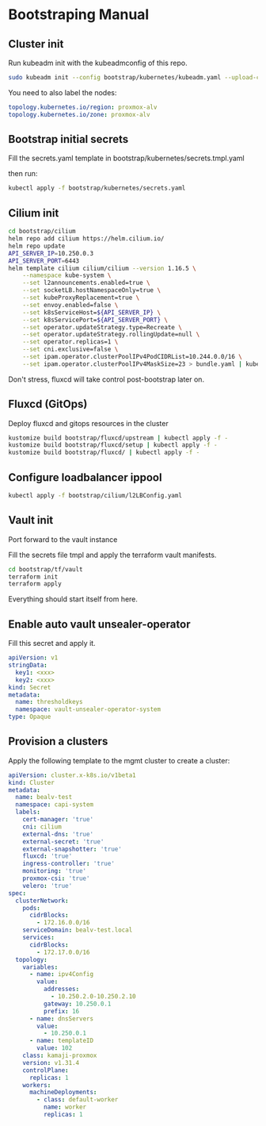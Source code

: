 # Bootstraping Manual

## Cluster init

Run kubeadm init with the kubeadmconfig of this repo.

```bash
sudo kubeadm init --config bootstrap/kubernetes/kubeadm.yaml --upload-certs
```

You need to also label the nodes:

```yaml
topology.kubernetes.io/region: proxmox-alv
topology.kubernetes.io/zone: proxmox-alv
```

## Bootstrap initial secrets

Fill the secrets.yaml template in bootstrap/kubernetes/secrets.tmpl.yaml

then run:

```bash
kubectl apply -f bootstrap/kubernetes/secrets.yaml
```

## Cilium init

```bash
cd bootstrap/cilium
helm repo add cilium https://helm.cilium.io/
helm repo update
API_SERVER_IP=10.250.0.3
API_SERVER_PORT=6443
helm template cilium cilium/cilium --version 1.16.5 \
    --namespace kube-system \
    --set l2announcements.enabled=true \
    --set socketLB.hostNamespaceOnly=true \
    --set kubeProxyReplacement=true \
    --set envoy.enabled=false \
    --set k8sServiceHost=${API_SERVER_IP} \
    --set k8sServicePort=${API_SERVER_PORT} \
    --set operator.updateStrategy.type=Recreate \
    --set operator.updateStrategy.rollingUpdate=null \
    --set operator.replicas=1 \
    --set cni.exclusive=false \
    --set ipam.operator.clusterPoolIPv4PodCIDRList=10.244.0.0/16 \
    --set ipam.operator.clusterPoolIPv4MaskSize=23 > bundle.yaml | kubectl apply -f -
```

Don't stress, fluxcd will take control post-bootstrap later on.

## Fluxcd (GitOps)

Deploy fluxcd and gitops resources in the cluster

```bash
kustomize build bootstrap/fluxcd/upstream | kubectl apply -f -
kustomize build bootstrap/fluxcd/setup | kubectl apply -f -
kustomize build bootstrap/fluxcd/ | kubectl apply -f -
```

## Configure loadbalancer ippool

```bash
kubectl apply -f bootstrap/cilium/l2LBConfig.yaml
```

## Vault init

Port forward to the vault instance

Fill the secrets file tmpl and apply the terraform vault manifests.

```bash
cd bootstrap/tf/vault
terraform init
terraform apply
```

Everything should start itself from here.

## Enable auto vault unsealer-operator

Fill this secret and apply it.

```yaml
apiVersion: v1
stringData:
  key1: <xxx>
  key2: <xxx>
kind: Secret
metadata:
  name: thresholdkeys
  namespace: vault-unsealer-operator-system
type: Opaque
```

## Provision a clusters

Apply the following template to the mgmt cluster to create a cluster:

```yaml
apiVersion: cluster.x-k8s.io/v1beta1
kind: Cluster
metadata:
  name: bealv-test
  namespace: capi-system
  labels:
    cert-manager: 'true'
    cni: cilium
    external-dns: 'true'
    external-secret: 'true'
    external-snapshotter: 'true'
    fluxcd: 'true'
    ingress-controller: 'true'
    monitoring: 'true'
    proxmox-csi: 'true'
    velero: 'true'
spec:
  clusterNetwork:
    pods:
      cidrBlocks:
        - 172.16.0.0/16
    serviceDomain: bealv-test.local
    services:
      cidrBlocks:
        - 172.17.0.0/16
  topology:
    variables:
      - name: ipv4Config
        value:
          addresses:
            - 10.250.2.0-10.250.2.10
          gateway: 10.250.0.1
          prefix: 16
      - name: dnsServers
        value:
          - 10.250.0.1
      - name: templateID
        value: 102
    class: kamaji-proxmox
    version: v1.31.4
    controlPlane:
      replicas: 1
    workers:
      machineDeployments:
        - class: default-worker
          name: worker
          replicas: 1
```
